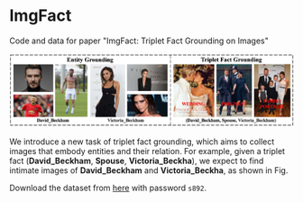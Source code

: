 # ImgFact

Code and data for paper "ImgFact: Triplet Fact Grounding on Images"


<img src="imgs/motivation.jpg"/>

We introduce a new task of triplet fact grounding, which aims to collect images that embody entities and their relation. For example, given a triplet fact (**David_Beckham**, **Spouse**, **Victoria_Beckha**), we expect to find intimate images of **David_Beckham** and **Victoria_Beckha**, as shown in Fig. 

Download the dataset from [here](https://pan.baidu.com/s/1C3_Fji0hQc2kLELWW-CQFg) with password `s892`.
